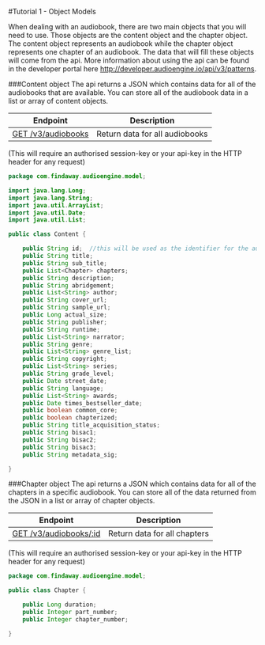 #Tutorial 1 - Object Models

When dealing with an audiobook, there are two main objects that you will need to use. Those objects are the
content object and the chapter object. The content object represents an audiobook while the chapter 
object represents one chapter of an audiobook. The data that will fill these objects will come from the api.
More information about using the api can be found in the developer portal here http://developer.audioengine.io/api/v3/patterns.

###Content object
The api returns a JSON which contains data for all of the audiobooks that are available. You can store
all of the audiobook data in a list or array of content objects. 

| Endpoint | Description |
| ---- | --------------- |
| [GET /v3/audiobooks](http://developer.audioengine.io/api/v3/audiobooks) | Return data for all audiobooks |
(This will require an authorised session-key or your api-key in the HTTP header for any request)

``` Java
package com.findaway.audioengine.model;

import java.lang.Long;
import java.lang.String;
import java.util.ArrayList;
import java.util.Date;
import java.util.List;

public class Content {

    public String id;  //this will be used as the identifier for the audiobook
    public String title;
    public String sub_title;
    public List<Chapter> chapters;
    public String description;
    public String abridgement;
    public List<String> author;
    public String cover_url;
    public String sample_url;
    public Long actual_size;
    public String publisher;
    public String runtime;
    public List<String> narrator;
    public String genre;
    public List<String> genre_list;
    public String copyright;
    public List<String> series;
    public String grade_level;
    public Date street_date;
    public String language;
    public List<String> awards;
    public Date times_bestseller_date;
    public boolean common_core;
    public boolean chapterized;
    public String title_acquisition_status;
    public String bisac1;
    public String bisac2;
    public String bisac3;
    public String metadata_sig;

}
```


###Chapter object
The api returns a JSON which contains data for all of the chapters in a specific audiobook. You can 
store all of the data returned from the JSON in a list or array of chapter objects. 

| Endpoint | Description |
| ---- | --------------- |
| [GET /v3/audiobooks/:id](http://developer.audioengine.io/api/v3/audiobooks) | Return data for all chapters |
(This will require an authorised session-key or your api-key in the HTTP header for any request)

``` Java
package com.findaway.audioengine.model;

public class Chapter {

    public Long duration;
    public Integer part_number;
    public Integer chapter_number;

}
```